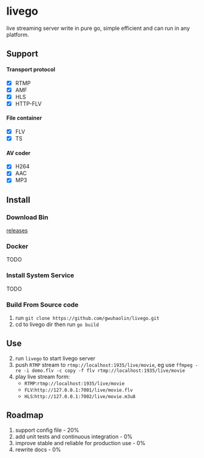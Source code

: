 # livego
live streaming server write in pure go, simple efficient and can run in any platform.

## Support
#### Transport protocol
- [x] RTMP
- [x] AMF
- [x] HLS
- [x] HTTP-FLV
#### File container
- [x] FLV
- [x] TS
#### AV coder
- [x] H264
- [x] AAC
- [x] MP3

## Install
### Download Bin
[releases](https://github.com/gwuhaolin/livego/releases)

### Docker
TODO

### Install System Service
TODO

### Build From Source code
1. run `git clone https://github.com/gwuhaolin/livego.git`
2. cd to livego dir then run `go build`

## Use
2. run  `livego` to start livego server
3. push `RTMP` stream to `rtmp://localhost:1935/live/movie`, eg use `ffmpeg -re -i demo.flv -c copy -f flv rtmp://localhost:1935/live/movie`
4. play live stream form:
    - `RTMP`:`rtmp://localhost:1935/live/movie`
    - `FLV`:`http://127.0.0.1:7001/live/movie.flv`
    - `HLS`:`http://127.0.0.1:7002/live/movie.m3u8`
    
    
## Roadmap
1. support config file - 20%
2. add unit tests and continuous integration - 0%
3. improve stable and reliable for production use - 0%
4. rewrite docs - 0%
